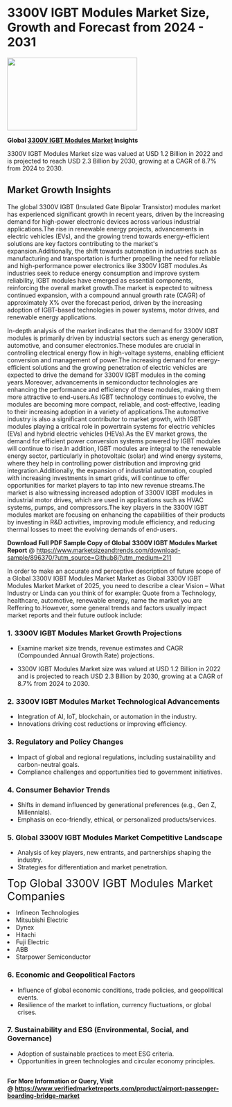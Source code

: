 <H1>3300V IGBT Modules Market Size, Growth and Forecast from 2024 - 2031</H1><img class="aligncenter size-medium wp-image-584254" src="https://thirdeyenews.in/wp-content/uploads/2024/09/Global-Market-Research-300x168.jpeg" alt="" width="300" height="168" /><p><strong>Global&nbsp;<a href="https://www.marketsizeandtrends.com/download-sample/896370/?utm_source=Github8j?utm_medium=211">3300V IGBT Modules Market</a> Insights</strong></p><p>3300V IGBT Modules Market size was valued at USD 1.2 Billion in 2022 and is projected to reach USD 2.3 Billion by 2030, growing at a CAGR of 8.7% from 2024 to 2030.</p><p><h2>Market Growth Insights</h2> <p>The global 3300V IGBT (Insulated Gate Bipolar Transistor) modules market has experienced significant growth in recent years, driven by the increasing demand for high-power electronic devices across various industrial applications.The rise in renewable energy projects, advancements in electric vehicles (EVs), and the growing trend towards energy-efficient solutions are key factors contributing to the market's expansion.Additionally, the shift towards automation in industries such as manufacturing and transportation is further propelling the need for reliable and high-performance power electronics like 3300V IGBT modules.As industries seek to reduce energy consumption and improve system reliability, IGBT modules have emerged as essential components, reinforcing the overall market growth.The market is expected to witness continued expansion, with a compound annual growth rate (CAGR) of approximately X% over the forecast period, driven by the increasing adoption of IGBT-based technologies in power systems, motor drives, and renewable energy applications.</p> <p>In-depth analysis of the market indicates that the demand for 3300V IGBT modules is primarily driven by industrial sectors such as energy generation, automotive, and consumer electronics.These modules are crucial in controlling electrical energy flow in high-voltage systems, enabling efficient conversion and management of power.The increasing demand for energy-efficient solutions and the growing penetration of electric vehicles are expected to drive the demand for 3300V IGBT modules in the coming years.Moreover, advancements in semiconductor technologies are enhancing the performance and efficiency of these modules, making them more attractive to end-users.As IGBT technology continues to evolve, the modules are becoming more compact, reliable, and cost-effective, leading to their increasing adoption in a variety of applications.The automotive industry is also a significant contributor to market growth, with IGBT modules playing a critical role in powertrain systems for electric vehicles (EVs) and hybrid electric vehicles (HEVs).As the EV market grows, the demand for efficient power conversion systems powered by IGBT modules will continue to rise.In addition, IGBT modules are integral to the renewable energy sector, particularly in photovoltaic (solar) and wind energy systems, where they help in controlling power distribution and improving grid integration.Additionally, the expansion of industrial automation, coupled with increasing investments in smart grids, will continue to offer opportunities for market players to tap into new revenue streams.The market is also witnessing increased adoption of 3300V IGBT modules in industrial motor drives, which are used in applications such as HVAC systems, pumps, and compressors.The key players in the 3300V IGBT modules market are focusing on enhancing the capabilities of their products by investing in R&D activities, improving module efficiency, and reducing thermal losses to meet the evolving demands of end-users.<p><span class=""><strong>Download Full PDF Sample Copy of Global 3300V IGBT Modules Market Report</strong> @ <a href="https://www.marketsizeandtrends.com/download-sample/896370/?utm_source=Github8j?utm_medium=211" target="_blank">https://www.marketsizeandtrends.com/download-sample/896370/?utm_source=Github8j?utm_medium=211</a></span></p><p>In order to make an accurate and perceptive description of future scope of a Global&nbsp;3300V IGBT Modules Market Market as Global&nbsp;3300V IGBT Modules Market Market of 2025, you need to describe a clear Vision &ndash; What Industry or Linda can you think of for example: Quote from a Technology, healthcare, automotive, renewable energy, name the market you are Reffering to.However, some general trends and factors usually impact market reports and their future outlook include:</p><h3>1.&nbsp;<strong>3300V IGBT Modules Market Growth Projections</strong></h3><ul><li>Examine market size trends, revenue estimates and CAGR (Compounded Annual Growth Rate) projections.</li><li><p>3300V IGBT Modules Market size was valued at USD 1.2 Billion in 2022 and is projected to reach USD 2.3 Billion by 2030, growing at a CAGR of 8.7% from 2024 to 2030.</p></li></ul><h3>2.&nbsp;<strong>3300V IGBT Modules Market Technological Advancements</strong></h3><ul><li>Integration of AI, IoT, blockchain, or automation in the industry.</li><li>Innovations driving cost reductions or improving efficiency.</li></ul><h3>3.&nbsp;<strong>Regulatory and Policy Changes</strong></h3><ul><li>Impact of global and regional regulations, including sustainability and carbon-neutral goals.</li><li>Compliance challenges and opportunities tied to government initiatives.</li></ul><h3>4.&nbsp;<strong>Consumer Behavior Trends</strong></h3><ul><li>Shifts in demand influenced by generational preferences (e.g., Gen Z, Millennials).</li><li>Emphasis on eco-friendly, ethical, or personalized products/services.</li></ul><h3>5.&nbsp;<strong>Global 3300V IGBT Modules Market Competitive Landscape</strong></h3><ul><li>Analysis of key players, new entrants, and partnerships shaping the industry.</li><li>Strategies for differentiation and market penetration.</li></ul><p data-pm-slice="1 1 []"><span style="color: inherit; font-family: inherit; font-size: 25px;">Top Global 3300V IGBT Modules Market Companies</span></p><div class="" data-test-id=""><p><li>Infineon Technologies</li><li> Mitsubishi Electric</li><li> Dynex</li><li> Hitachi</li><li> Fuji Electric</li><li> ABB</li><li> Starpower Semiconductor</li></p></div><h3>6.&nbsp;<strong>Economic and Geopolitical Factors</strong></h3><ul><li>Influence of global economic conditions, trade policies, and geopolitical events.</li><li>Resilience of the market to inflation, currency fluctuations, or global crises.</li></ul><h3>7.&nbsp;<strong>Sustainability and ESG (Environmental, Social, and Governance)</strong></h3><ul><li>Adoption of sustainable practices to meet ESG criteria.</li><li>Opportunities in green technologies and circular economy principles.</li></ul><h2><strong style="font-size: 14px;">For More Information or Query, Visit @&nbsp;</strong><a style="background-color: #ffffff; font-size: 14px;" href="https://www.marketsizeandtrends.com/report/3300v-igbt-modules-market/" target="_blank">https://www.verifiedmarketreports.com/product/airport-passenger-boarding-bridge-market</a></h2>
